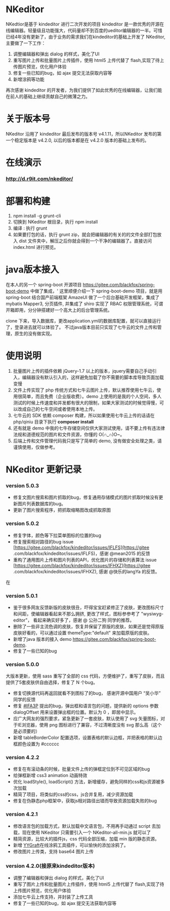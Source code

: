 # NKeditor
NKedtior是基于 kindeditor 进行二次开发的项目
kindeditor 是一款优秀的开源在线编辑器。轻量级且功能强大，代码量却不到百度的ueditor编辑器的一半。可惜已经4年没有更新了，由于业务的需求我们在kindeditor的基础上开发了 NKeditor, 主要做了一下工作：
1. 调整编辑器和弹出 dialog 的样式，美化了UI
2. 重写图片上传和批量图片上传插件，使用 html5 上传代替了 flash,实现了待上传图片预览，优化用户体验
3. 修复一些已知的bug，如 ajax 提交无法获取内容等
4. 新增涂鸦等功能

再次感谢 kindeditor 的开发者，为我们提供了如此优秀的在线编辑器，让我们能在前人的基础上继续贡献自己的微薄之力。

# 关于版本号
NKeditor 沿用了 kindeditor 最后发布的版本号 v4.1.11，所以NKeditor 发布的第一个稳定版本是 v4.2.0, 以后的版本都是在 v4.2.0 版本的基础上发布的。

# 在线演示

### http://d.r9it.com/nkeditor/

# 部署和构建
1. npm install -g grunt-cli
2. 切换到 NKeditor 根目录，执行 npm install
3. 编译 : 执行 grunt
4. 如果要打包的话，执行 grunt zip，就会把编辑器的有关的的文件全部打包放入 dist 文件夹中，解压之后你就会得到一个干净的编辑器了。直接访问 index.html 进行预览。

# java版本接入
在本人的另一个 spring-boot 开源项目 https://gitee.com/blackfox/spring-boot-demo 中做了集成，'
这里顺便介绍一下 spring-boot-demo 项目，就是用 spring-boot 结合国产前端框架 AmazeUI 做了一个后台基础开发框架，集成了mybatis Mapper3, 分页插件,
并集成了 shiro 实现了 RBAC 权限管理系统，可谓开箱即用，分分钟搭建好一个高大上的后台管理系统。

clone 下来，导入数据库，更改application.yml的数据库配置，就可以直接运行了，登录进去就可以体验了。
不过java版本目前只实现了七牛云的文件上传和管理，原生的没有做实现。

# 使用说明
1. 批量图片上传的插件依赖 jQuery-1.7 以上的版本，jquery需要自己手动引入，编辑器没有默认引入的，这样避免加载了你不需要的脚本库导致页面加载变慢
2. 文件上传实现了 php 传统方式和七牛云图片上传，默认推荐使用七牛云，使用很简单，而且免费（企业版收费）。demo 上使用的是我的个人空间，多人测试的时候上传速度和并发都有很大的限制，如果大家测试的时候觉得慢，可以改成自己的七牛空间或者使用本地上传。
5. 七牛云的 SDK 依赖 composer 构建，所以如果使用七牛云上传的话请在 php/qiniu 目录下执行 __composer install__
4. 还有就是 demo 中我的七牛存储空间仅供大家测试使用，请不要上传有违法律法规和道德规范的图片和文件资源，你懂的 O(∩_∩)O~。
3. 后端上传和文件管理代码我只是写了简单的 demo, 没有做安全处理之类，请谨慎使用，仅做参考。

NKeditor 更新记录
========
### version 5.0.3
* 修复文图片搜索和图片抓取的bug，修复通用存储模式的图片抓取时候没有更新图片列表数据库的bug。
* 更新了图片搜索程序，把抓取缩略图改成抓取原图

### version 5.0.2
* 修复字体，颜色等下拉菜单图标的位置的bug
* 修复搜索相对路径的bug issue [https://gitee.com/blackfox/kindeditor/issues/IFLFS](https://gitee
.com/blackfox/kindeditor/issues/IFLFS)，感谢 @mean2015 的反馈
* 重构了通用图片上传和图片列表的API，优化图片的存储和列表算法 issue [https://gitee.com/blackfox/kindeditor/issues/IFHXZ](https://gitee
.com/blackfox/kindeditor/issues/IFHXZ), 感谢 @快乐的langYa 的反馈。

在

### version 5.0.1
* 鉴于很多网友反馈新版的皮肤很丑，吓得宝宝赶紧修正了皮肤，更改图标尺寸和间距，使编辑器看起来不那么拥挤, 更改了样式，图标参参考了 "wysiwyg-editor"， 看起来确实好多了，感谢 @
公孙二狗 同学的推荐。
* 删除了一些非主流色调的皮肤，恢复并保留了原版的皮肤，如果还是觉得原版皮肤好看的，可以通过设置 themeType:"default" 来加载原版的皮肤。
* 新增了java 版本的接入 demo https://gitee.com/blackfox/spring-boot-demo.
* 修复了一些已知的bug

### version 5.0.0
大版本更新，使用 sass 重写了全部的 css 代码，方便维护了，重写了皮肤，而且提供了5套皮肤供自由选择，修复了 N 个bug。 
* 修复切换源代码再返回就看不到图标了的bug， 感谢开源中国用户 “吴小华” 同学的反馈
* 修复 [#IFA3P](https://gitee.com/blackfox/kindeditor/issues/IFA3P) 提出的bug，弹出框和语言包的问题，提供新的 options 参数 dialogOffset 用来设置弹出框的位置。默认为 0 ，即居中显示。
* 应广大网友的强烈要求，紧急更新了一套皮肤，默认使用了 svg 矢量图标，对于IE浏览器，使用 png 图标进行了兼容，不过清晰度没有 svg 那么高（这个是必须要的）
* 新增 tableBorderColor 配置选项，设置表格的默认边框，并把表格的默认边框颜色设置为 #cccccc


### version 4.2.2
* 修复在有滚动条的时候，批量文件上传的弹框定位到不可见区域的bug
* 给弹框新增 css3 animation 动画特效
* 优化 loadStyle(), loadScript() 方法，新增缓存，避免同样的css和js资源被多次加载
* 精简了项目，将类似的css的css，js合并复用，减少资源加载
* 修复在伪静态php框架中，获取js相对路径出错而导致资源加载失败的bug

### version 4.2.1
* 修改语言包的加载方式，默认加载中文语言包，不用再手动通过 script 去加载，现在使用 NKeditor 只需要引入一个 NKeditor-all-min.js 就可以了
* 精简资源，比较大的插件js，css 代码全部压缩，加载 min 版的静态资源。
* 新增 [YYGraft](https://gitee.com/blackfox/scrawl)在线涂鸦工具插件，可以愉快的添加涂鸦了。
* 修改图片上传类，支持 base64 图片上传

### version 4.2.0(接原来kindeditor版本)
* 调整了编辑器和弹出 dialog 的样式，美化了UI
* 重写了图片上传和批量图片上传插件，使用 html5 上传代替了 flash,实现了待上传图片预览，优化用户体验
* 添加七牛云上传支持，并封装了上传工具
* 修复了一些已知的bug，如 ajax 提交无法获取内容等

